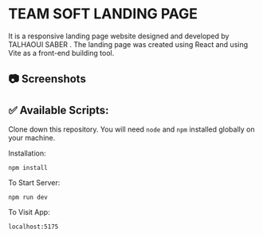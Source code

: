 # TEAM SOFT LANDING PAGE

It is a responsive landing page website designed and developed by TALHAOUI SABER . The landing page was created using React and using Vite as a front-end building tool.

## 📷 Screenshots

## ✅ Available Scripts:

Clone down this repository. You will need `node` and `npm` installed globally on your machine.

Installation:

`npm install`

To Start Server:

`npm run dev`

To Visit App:

`localhost:5175`

